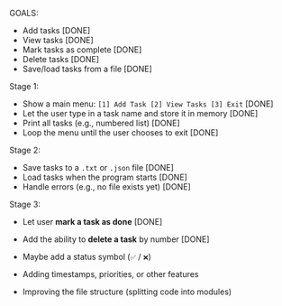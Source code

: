 GOALS:
- Add tasks [DONE]
- View tasks [DONE]
- Mark tasks as complete [DONE]
- Delete tasks [DONE]
- Save/load tasks from a file [DONE]

Stage 1:
-  Show a main menu: `[1] Add Task [2] View Tasks [3] Exit` [DONE]
-  Let the user type in a task name and store it in memory [DONE]
-  Print all tasks (e.g., numbered list) [DONE]
-  Loop the menu until the user chooses to exit [DONE]

Stage 2:
-  Save tasks to a `.txt` or `.json` file [DONE]
-  Load tasks when the program starts [DONE]
-  Handle errors (e.g., no file exists yet) [DONE]

Stage 3:
-  Let user **mark a task as done** [DONE]
-  Add the ability to **delete a task** by number [DONE]
-  Maybe add a status symbol (`✅` / `❌`)


- Adding timestamps, priorities, or other features
- Improving the file structure (splitting code into modules)